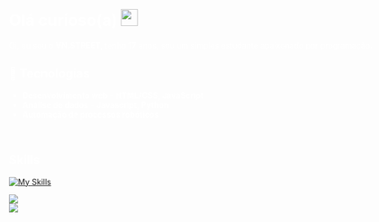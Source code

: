  <div style="background-image: url('icons/background.png'); background-size: cover; background-position: center; color: white; padding: 20px; width: 100vw; height: 100vh; box-sizing: border-box;">

# Olá curioso(a) <img src="https://cdn.discordapp.com/emojis/1269846830229880832.gif?size=128&quality=lossless" width="30px">

Oi, eu sou o **VN.STREET**, tenho **17** anos, sou um simples estudante apaixonado por programação.

 ## 💫 Tecnologias
-  **Desenvolvimento web** - **HTML/CSS, JavaScript**
-  **Análise de dados** - **Javascript, Python**
-  **Automação de processos robóticos**
<br>

## Skills

[![My Skills](https://skillicons.dev/icons?i=rust,swift,py,js,php,ts,java,css,html,cs,ruby,svelte&perline=4)](https://discordapp.com/users/1145142367821775001)

![](https://github-readme-stats.vercel.app/api?username=vnstreet7&theme=midnight-purple&hide_border=false&include_all_commits=false&count_private=false)<br/>
![](https://github-readme-streak-stats.herokuapp.com/?user=vnstreet7&theme=midnight-purple&hide_border=false)<br/>
<br>
</div>

## 📫 Como me encontrar:

[![Twitter](https://skillicons.dev/icons?i=twitter)](https://x.com/VN_STREET)
[![Discord](https://skillicons.dev/icons?i=discord)](https://discordapp.com/users/1145142367821775001)

## Projetos
- **Discord-multi-tool**
<img src="https://cdn.discordapp.com/emojis/1207150609351057448.gif?size=128&quality=lossless" width="50px">

<img align="center" alt="GIF" src="https://cdn.discordapp.com/attachments/1276593333531181160/1304860003588378685/a_230fc3e5e15a4b86e3eeeaa3a1e8ca0a.gif?ex=6730ed13&is=672f9b93&hm=85f6b8225b09f6e58a21ea497d0e1e7023b3ee1f01f31ca49d7319d7e363bea3&">


<!-- Proudly created with GPRM ( https://gprm.itsvg.in ) -->
